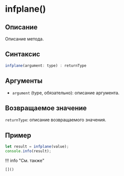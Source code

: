 # infplane()

## Описание
Описание метода.

## Синтаксис
```javascript
infplane(argument: type) : returnType
```

## Аргументы
- `argument` (type, обязательно): описание аргумента.

## Возвращаемое значение
`returnType`: описание возвращаемого значения.

## Пример
```javascript linenums="1"
let result = infplane(value);
console.info(result);
```

!!! info "См. также"

    []()
